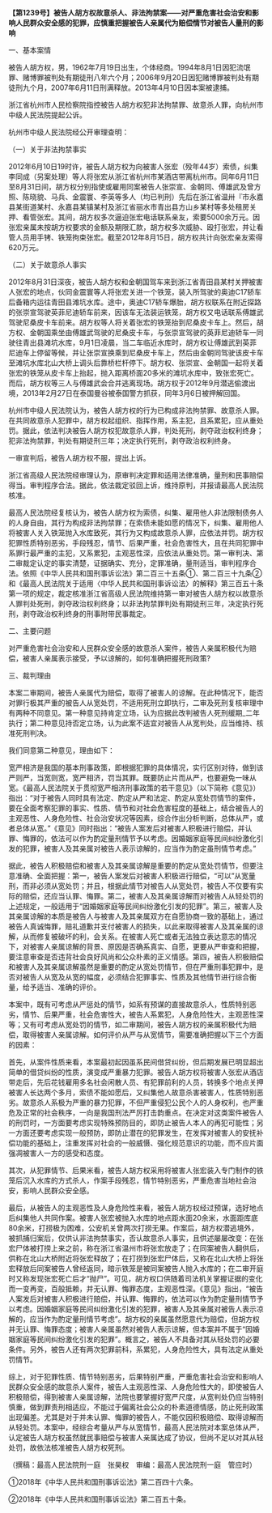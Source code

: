 **【第1239号】被告人胡方权故意杀人、非法拘禁案——对严重危害社会治安和影响人民群众安全感的犯罪，应慎重把握被告人亲属代为赔偿情节对被告人量刑的影响**

一、基本案情

被告人胡方权，男，1962年7月19日出生，个体经商。1994年8月1日因犯流氓罪、赌博罪被判处有期徒刑八年六个月；2006年9月20日因犯赌博罪被判处有期徒刑九个月，2007年6月11日刑满释放。2013年4月10日因本案被逮捕。

浙江省杭州市人民检察院指控被告人胡方权犯非法拘禁罪、故意杀人罪，向杭州市中级人民法院提起公诉。

杭州市中级人民法院经公开审理查明：

（一）关于非法拘禁事实

2012年6月10日19时许，被告人胡方权为向被害人张宏（殁年44岁）索债，纠集李同成（另案处理）等人将张宏从浙江省杭州市某酒店带离杭州市。同年6月11日至8月31日间，胡方权分别指使或雇用同案被告人张崇宣、金朝同、傅雄武及曾方照、陈晓貌、马兵、金震寰、李英等多人（均已判刑）先后在浙江省温卅『市永嘉县某街道某村、永嘉县某镇某村及浙江省丽水市青出县方山乡某村等多处租房关押、看管张宏。其间，胡方权多次逼迫张宏电话联系亲友，索要5000余万元。因张宏亲属未按胡方权要求的金额及期限汇款，胡方权多次威胁、殴打张宏，并让看管人员用手铐、铁笼拘束张宏。截至2012年8月15日，胡方权共计向张宏亲友索得620万元。

（二）关于故意杀人事实

2012年8月31日深夜，被告人胡方权和金朝国驾车来到浙江省青田县某村关押被害人张宏的地点，伙同金震寰等人将张宏关进一个铁笼，装入所驾驶的奥迪C17轿车后备箱内运往青田县滩坑水库。途中，奥迪C17轿车爆胎，胡方权联系在附近探路的张崇宣驾驶英菲尼迪轿车前来，因该车无法装运铁笼，胡方权又电话联系傅雄武驾驶尼桑皮卡车前来。胡方权等人将关着张宏的铁笼抬到尼桑皮卡车上。然后，胡方权、金朝国乘坐由傅雄武驾驶的尼桑皮卡车，与张崇宣驾驶的英菲尼迪轿车一同驶往青出县滩坑水库，9月1日凌晨，当二车临近水库时，胡方权让傅雄武到英菲尼迪车上停留等候，并让张崇宣换乘到尼桑皮卡车上，然后由金朝同驾驶该皮卡车至滩坑水库北山大桥上调头后靠桥栏杆停下。胡方权、张崇宣、金朝国一起将关着张宏的铁笼从皮卡车上抬起，抛入距离桥面20多米的滩坑水库中，致张宏死亡。而后，胡方权等三人与傅雄武会合并逃离现场。胡方权于2012年9月潜逃偷渡出境，2013年2月27日在泰国曼谷被泰国警方抓获，同年3月6日被押解回国。

杭州市中级人民法院认为，被告人胡方权的行为已构成非法拘禁罪、故意杀人罪。在共同故意杀人犯罪中，胡方权起组织、指挥作用，系主犯，且系累犯，应从重处罚。据此，依法判决被告人胡方权犯故意杀人罪，判处死刑，剥夺政治权利终身；犯非法拘禁罪，判处有期徒刑三年；决定执行死刑，剥夺政治权利终身。

一审宣判后，被告人胡方权不服，提出上诉。

浙江省高级人民法院经审理认为，原审判决定罪和适用法律准确，量刑和民事赔偿得当。审判程序合法。据此，依法裁定驳回上诉，维持原判，并报请最高人民法院核准。

最高人民法院经复核认为，被告人胡方权为索债，纠集、雇用他人非法限制债务人的人身自由，其行为构成非法拘禁罪；在索债未能如愿的情况下，纠集、雇用他人将被害人关入铁笼抛入水库致死，其行为又构成故意杀人罪，应依法并罚。胡方权犯罪性质特别恶劣，手段残忍，情节、后果严重，社会危害性大，且在共同犯罪中系罪行最严重的主犯，又系累犯，主观恶性深，应依法从重处罚。第一审判决、第二审裁定认定的事实清楚，证据确实、充分，定罪准确，量刑适当，审判程序合法。依照《中华人民共和国刑事诉讼法》第二百三十五条①、第二百三十九条②和《最高人民法院关于适用〈中华人民共和国刑事诉讼法〉的解释》第三百五十条第一项的规定，裁定核准浙江省高级人民法院维持第一审对被告人胡方权以故意杀人罪判处死刑，剥夺政治权利终身；以非法拘禁罪判处有期徒刑三年，决定执行死刑，剥夺政治权利终身的刑事附带民事裁定。

二、主要问题

对严重危害社会治安和人民群众安全感的故意杀人案件，被告人亲属积极代为赔偿，被害人亲属表示接受，予以谅解的，如何准确把握死刑政策?

三、裁判理由

本案二审期间，被告人亲属代为赔偿，取得了被害人的谅解。在此种情况下，能否对罪行极其严重的被告人从宽处罚，不适用死刑立即执行，二审及死刑复核审理中有两种不同意见。第一种意见持肯定立场，认为应据此改判被告人死刑缓期\_二年执行；第二种意见持否定立场，认为此案不适宜对被告人从宽判处，应当维持、核准死刑判决。

我们同意第二种意见，理由如下：

宽严相济是我国的基本刑事政策，即根据犯罪的具体情况，实行区别对待，做到该严则严，当宽则宽，宽严相济，罚当其罪。既要防止片而从严，也要避免一味从宽。《最高人民法院关于贯彻宽严相济刑事政策的若干意见》（以下简称《意见》）指出：“对于被告人同时具有法定、酌定从严和法定、酌定从宽处罚情节的案件，要在全面考察犯罪的事实、性质、情节和对社会危害程度的基础上，结合被告人的主观恶性、人身危险性、社会治安状况等因素，综合作出分析判断，总体从严，或者总体从宽。”《意见》同时指出：“被告人案发后对被害人积极进行赔偿，并认罪、悔罪的，依法可以作为酌定量刑情节予以考虑。因婚姻家庭等民间纠纷激化引发的犯罪，被害人及其亲属对被告人表示谅解的，应当作为酌定虽刑情节考虑。”

据此，被告人积极赔偿和被害人及其亲属谅解是重要的酌定从宽处罚情节，但要注意准确、全面把握：第一，被告人案发后对被害人积极进行赔偿，“可以”从宽量刑，而非必须从宽处罚；并且，根据此情节对被告人从宽处罚，被告人不仅要有实际的赔偿，还应当认罪、悔罪。第二，被害人及其亲属谅解而对被告人从轻处罚的上述规定，一般适用于“因婚姻家庭等民间纠纷激化引发的犯罪”。第三，被害人及其亲属谅解的本质是被告人与被害人及其亲属双方在自愿协商一致的基础上，通过被告人真诚悔罪，赔礼道歉并支付被害人的损失，以此来取得被害人及其亲属的谅解，从而修复被破坏的利，会关系。在被害人死亡或者无法独立表达意志的情况下，对被害人亲属谅解的背景、原因是否确系真实、自愿，更要从严审查和把握，要注意审查是否违背社会良好风尚和公众朴素的正义情感。第四，被告人积极赔偿和被害人及其亲属谅解虽然是重要的酌定从宽处罚情节，但在严重刑事犯罪中，是否对被告人从宽及从宽的幅度，必须结合犯罪事实、性质及其他情节进行综合衡量，给予适当、准确的评价。

本案中，既有可考虑从严惩处的情节，如系有预谋的直接故意杀人，性质特别恶劣，情节、后果严重，社会危害性大，被告人系累犯，人身危险性大，主观恶性深等；又有可考虑从宽处罚的情节，如二审期间，被告人胡方权的亲属积极代为赔偿，取得被害人亲属谅解。如何评价从严与从宽情节，需要准确把握以下三个方面的因素：

首先，从案件性质来看，本案最初起因虽系民间借贷纠纷，但后期发展已明显超出简单的借贷纠纷的性质，演变成严重暴力犯罪。被告人胡方权将被害人张宏从酒店带走后，先后花钱雇用多名社会闲散人员、有犯罪前利的人员，转换多个地点关押被害人长达两个多月，索债不能如愿后，又纠集他人故意杀害被害人，性质特别恶劣。故意杀人系极为严重的暴力犯罪，不但严重侵犯公民个人的人身权利，也严重危及正常的社会秩序，一向是我国刑法严厉打击韵重点。在决定对这类案件被告人的刑罚时，一方面要考虑实现特殊预防目的，即防止被告人本人的再犯可能性；另一方面还要考虑实现一般预防，即防止潜在的犯罪发生，在发挥对被害人的安抚补偿功能的基础上，注重发挥对社会的一般威慑、强化规范意识的功能，而不应片面强凋被害人一方的感受和态度。

其次，从犯罪情节、后果米看，被告人胡方权采用将被害人张宏装入专门制作的铁笼后沉入水库的方式杀人，作案手段残忍，情节特别恶劣，严重危害当地社会治安，影响人民群众安全感。

最后，从被告人的主观恶性及人身危险性来看，被告人胡方权经过预谋，选好地点后纠集他人共同作案。被害人张宏被抛入水库的地点距水面20余米，水面距库底80余米，打捞极为困难，公安机关曾两次打捞无果。作案后，胡方权潜逃境外，被抓捕归案后，仅供认非法拘禁事实，否认故意杀人事实，且供述屡屡改变：在张宏尸体被打捞上来之前，称在浙江省温州市将张宏放走了；在同案被告人翻供后，供称在北山大桥附近将张宏释放了；在打捞到张宏尸体后，又称在北山大桥上将张宏释放后同案被告人曾经返同，暗示铁笼是被同案被告人抛入水库的；在二审开庭时又称发现张宏死亡后才“抛尸”。可见，胡方权口供随着司法机关掌握证据的变化而一变再变，百般抵赖，并无认罪、悔罪态度，主观恶性深。《意见》指出，“被告人案发后对被害人积极进行赔偿，并认罪、悔罪的，依法可以作为酌定量刑情节予以考虑。因婚姻家庭等民间纠纷激化引发的犯罪，被害人及其亲属对被告人表示凉解的，应当作为酌定量刑情节考虑”。胡方权的亲属虽然愿意代为赔偿，但胡方权并无认罪、悔罪态度；被害人亲属虽然对被告人表示谅解，但本案并不属于“因婚姻家庭等民间纠纷激化引发的犯罪”。概言之，被告人不具备对其从轻处罚的必要条件。另外，被告人还有两次犯罪前科，系累犯，人身危险性大，具有法定从重处罚情节。

综上，对于犯罪性质、情节特别恶劣，后果特别严重，严重危害社会治安和影响人民群众安全感的故意杀人案件，被告人主观恶性深、人身危险性大的，即使被告人积极赔偿，得到被害人亲属谅解，法院也要掌握好宽严尺度，从宽判处仍应当特别慎重，做到罪责刑相适应，不能过于偏离社会公众的朴素道德情感，防止死刑政策出现偏差。尤其是对于并未认罪、悔罪的被告人，不能仅因积极赔偿、取得谅解而从轻处罚。本案中，经综合考量从严与从宽情节，最高人民法院对本案总体从严，认定被告人胡方权虽然就民事赔偿与被害人亲属达成了协议，但尚不足以对其从轻处罚，故依法核准被告人胡方权死刑。

（撰稿：最高人民法院刑一庭　张昊权　审编：最高人民法院刑一庭　管应时）

①2018年《中华人民共和国刑事诉讼法》第二百四十六条。

②2018年《中华人民共和国刑事诉讼法》第二百五十条。